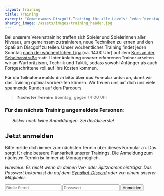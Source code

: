 ```yaml
---
layout: training
title: Training
excerpt: "Gemeinsames Discgolf-Training für alle Levels! Jeden Dienstag um 19:30 Uhr an der Scheibenstraße: Verbessere deine Technik und genieße den Sport in der Gruppe. Jetzt anmelden und mitmachen!"
sharing_image: /assets/images/training_header.jpg
---
```


Bei unserem Vereinstraining treffen sich Spieler und Spielerinnen aller Niveaus, um gemeinsam zu trainieren, neue Techniken zu lernen und den Spaß am Discgolf zu teilen. Unser wöchentliches Training findet jeden Sonntag [nach der wöchentlichen Liga](https://udisc.com/leagues/syndication-weekly) (ca. 14:00 Uhr) auf dem [Kurs an der Scheibenstraße](https://goo.gl/maps/yqyVDEoEs8Qd5LD56) statt. Unter Anleitung unserer erfahrenen Trainer arbeiten wir an Wurfpräzision, Technik und Taktik, sodass sowohl Anfänger als auch Fortgeschrittene voll auf ihre Kosten kommen.

Für die Teilnahme melde dich bitte über das Formular unten an, damit wir das Training optimal vorbereiten können. Wir freuen uns auf dich und viele spannende Runden auf dem Parcours!

> **Nächster Termin:** Sonntag, <span data-next-date></span> gegen 14:00 Uhr

### Für das nächste Training angemeldete Personen:

<ol data-training-list>
  <em data-no-participants>Bisher noch keine Anmeldungen. Sei der/die erste!</em>
</ol>

## Jetzt anmelden

Bitte melde dich immer zum nächsten Termin über dieses Formular an. Das sorgt für eine bessere Planbarkeit unserer Trainings. Die Anmeldung zum nächsten Termin ist immer ab Montag möglich.

*Hinweise: Es reicht wenn du deinen Vor- oder Spitznamen einträgst. Das Passwort bekommst du auf dem <a href="#" onclick="window.open('\/\/discord.gg\/bus8ZcaNFT');">Syndikat-Discord</a> oder von einem unserer Mitglieder.*

<form action="#" data-training-form class="search__group">
  <input class="search__text" type="text" name="name" placeholder="Birdie Bernd" required>
  <input class="search__text" type="password" name="password" placeholder="Passwort" required>
  <button type="Submit" class="button button--primary plausible-event-name=training_register">Anmelden</button>
</form>
